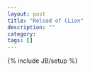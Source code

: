 ```yaml
---
layout: post
title: "Reload of CLion"
description: ""
category: 
tags: []
---
```

{% include JB/setup %}
